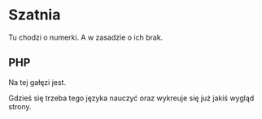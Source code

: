 # Szatnia

Tu chodzi o numerki.
A w zasadzie o ich brak.

## PHP

Na tej gałęzi jest.

Gdzieś się trzeba tego języka nauczyć oraz wykreuje się już jakiś wygląd strony.
